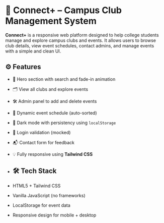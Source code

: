 # 🤝 Connect+ – Campus Club Management System

**Connect+** is a responsive web platform designed to help college students manage and explore campus clubs and events. It allows users to browse club details, view event schedules, contact admins, and manage events with a simple and clean UI.
## ⚙️ Features

- 🎯 Hero section with search and fade-in animation
- 🗂 View all clubs and explore events
- 🛠 Admin panel to add and delete events
- 📅 Dynamic event schedule (auto-sorted)
- 🌙 Dark mode with persistency using `localStorage`
- 🔐 Login validation (mocked)
- 📬 Contact form for feedback
- 💡 Fully responsive using **Tailwind CSS**

- ## 🛠 Tech Stack

- HTML5 + Tailwind CSS
- Vanilla JavaScript (no frameworks)
- LocalStorage for event data
- Responsive design for mobile + desktop
